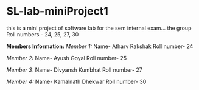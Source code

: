 # SL-lab-miniProject1
this is a mini project of software lab for the sem internal exam... the group Roll numbers - 24, 25, 27, 30

**Members Information:**
*Member 1:*
Name- Atharv Rakshak
Roll number- 24

*Member 2:*
Name- Ayush Goyal
Roll number- 25

*Member 3:*
Name- Divyansh Kumbhat
Roll number- 27

*Member 4:*
Name- Kamalnath Dhekwar
Roll number- 30
